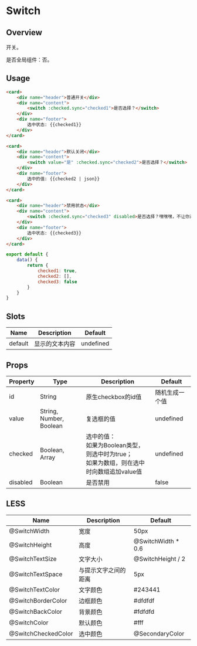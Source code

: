 # Switch

## Overview

开关。

是否全局组件：否。

## Usage

```html
<card>
    <div name="header">普通开关</div>
    <div name="content">
        <switch :checked.sync="checked1">是否选择？</switch>
    </div>
    <div name="footer">
        选中状态: {{checked1}}
    </div>
</card>

<card>
    <div name="header">默认关闭</div>
    <div name="content">
        <switch value="是" :checked.sync="checked2">是否选择？</switch>
    </div>
    <div name="footer">
        选中的值: {{checked2 | json}}
    </div>
</card>

<card>
    <div name="header">禁用状态</div>
    <div name="content">
        <switch :checked.sync="checked3" disabled>是否选择？嘿嘿嘿，不让你选。</switch>
    </div>
    <div name="footer">
        选中状态: {{checked3}}
    </div>
</card>
```

```javascript
export default {
    data() {
        return {
            checked1: true,
            checked2: [],
            checked3: false
        }
    }
}
```

## Slots

| Name | Description | Default |
| ----- | ----- | ----- |
| default | 显示的文本内容 | undefined |

## Props

| Property | Type | Description | Default |
| ----- | ----- | ----- | ----- |
| id | String | 原生checkbox的id值 | 随机生成一个值 |
| value | String, Number, Boolean | 复选框的值 | undefined |
| checked | Boolean, Array | 选中的值：<br>如果为Boolean类型，则选中时为true；<br>如果为数组，则在选中时向数组追加value值 | undefined |
| disabled | Boolean | 是否禁用 | false |

## LESS

| Name | Description | Default |
| ----- | ----- | ----- |
| @SwitchWidth | 宽度 | 50px |
| @SwitchHeight | 高度 | @SwitchWidth * 0.6 |
| @SwitchTextSize | 文字大小 | @SwitchHeight / 2 |
| @SwitchTextSpace | 与提示文字之间的距离 | 5px |
| @SwitchTextColor | 文字颜色 | \#243441 |
| @SwitchBorderColor | 边框颜色 | \#dfdfdf |
| @SwitchBackColor | 背景颜色 | \#fdfdfd |
| @SwitchColor | 默认颜色 | \#fff |
| @SwitchCheckedColor | 选中颜色 | @SecondaryColor |
